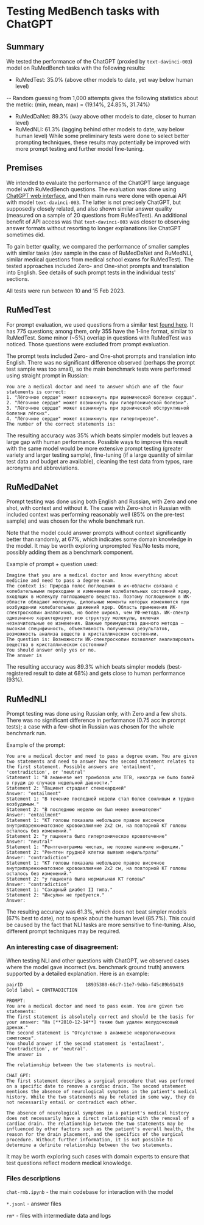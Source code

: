 # Testing MedBench tasks with ChatGPT

## Summary
We tested the performance of the ChatGPT (proxied by `text-davinci-003`) model on RuMedBench tasks with the following results:
- RuMedTest: 35.0%  (above other models to date, yet way below human level)

-- Random guessing from 1,000 attempts gives the following statistics about the metric: (min, mean, max) = (19.14%, 24.85%, 31.74%)
- RuMedDaNet: 89.3%  (way above other models to date, closer to human level)
- RuMedNLI: 61.3%  (lagging behind other models to date, way below human level)
While some preliminary tests were done to select better prompting techniques, these results may potentially be improved with more prompt testing and further model fine-tuning.

## Premises
We intended to evaluate the performance of the ChatGPT large language model with RuMedBench questions. The evaluation was done using [ChatGPT web interface](https://chat.openai.com/chat), and then main runs were done with open.ai API with model `text-davinci-003`. The latter is not precisely ChatGPT, but supposedly closely related, and also shown similar answer quality (measured on a sample of 20 questions from RuMedTest). An additional benefit of API access was that `text-davinci-003` was closer to observing answer formats without resorting to longer explanations like ChatGPT sometimes did.

To gain better quality, we compared the performance of smaller samples with similar tasks (dev sample in the case of RuMedDaNet and RuMedNLI, similar medical questions from medical school exams for RuMedTest). The tested approaches included Zero- and One-shot prompts and translation into English. See details of such prompt tests in the individual tests' sections.

All tests were run between 10 and 15 Feb 2023.

## RuMedTest
For prompt evaluation, we used questions from a similar test [found here](https://geetest.ru/tests/terapiya_(dlya_internov)_sogma_). It has 775 questions; among them, only 355 have the 1-line format, similar to RuMedTest. Some minor (~5%) overlap in questions with RuMedTest was noticed. Those questions were excluded from prompt evaluation.

The prompt tests included Zero- and One-shot prompts and translation into English. There was no significant difference observed (perhaps the prompt test sample was too small), so the main benchmark tests were performed using straight prompt in Russian:
```
You are a medical doctor and need to answer which one of the four statements is correct:
1. "Лёгочное сердце" может возникнуть при ишемической болезни сердца".
2. "Лёгочное сердце" может возникнуть при гипертонической болезни".
3. "Лёгочное сердце" может возникнуть при хронической обструктивной болезни лёгких".
4. "Лёгочное сердце" может возникнуть при гипертиреозе".
The number of the correct statements is:
```
The resulting accuracy was 35% which beats simpler models but leaves a large gap with human performance. Possible ways to improve this result with the same model would be more extensive prompt testing (greater variety and larger testing sample), fine-tuning (if a large quantity of similar test data and budget are available), cleaning the test data from typos, rare acronyms and abbreviations.

## RuMedDaNet
Prompt testing was done using both English and Russian, with Zero and one shot, with context and without it. The case with Zero-shot in Russian with included context was performing reasonably well (85% on the pre-test sample) and was chosen for the whole benchmark run.

Note that the model could answer prompts without context significantly better than randomly, at 67%, which indicates some domain knowledge in the model. It may be worth exploring unprompted Yes/No tests more, possibly adding them as a benchmark component.

Example of prompt + question used:
```
Imagine that you are a medical doctor and know everything about medicine and need to pass a degree exam. 
The context is: Природа полос поглощения в ик-области связана с колебательными переходами и изменением колебательных состояний ядер, входящих в молекулу поглощающего вещества. Поэтому поглощением в ИК-области обладают молекулы, дипольные моменты которых изменяются при возбуждении колебательных движений ядер. Область применения ИК-спектроскопии аналогична, но более широка, чем УФ-метода. ИК-спектр однозначно характеризует всю структуру молекулы, включая незначительные ее изменения. Важные преимущества данного метода — высокая специфичность, объективность полученных результатов, возможность анализа веществ в кристаллическом состоянии.
The question is: Возможности ИК-спектроскопии позволяют анализировать вещества в кристаллическом состоянии?
You should answer only yes or no.
The answer is 
```
The resulting accuracy was 89.3% which beats simpler models (best-registered result to date at 68%) and gets close to human performance (93%).

## RuMedNLI
Prompt testing was done using Russian only, with Zero and a few shots. There was no significant difference in performance (0.75 acc in prompt tests); a case with a few-shot in Russian was chosen for the whole benchmark run.

Example of the prompt:
```
You are a medical doctor and need to pass a degree exam. You are given two statements and need to answer how the second statement relates to the first statement. Possible answers are 'entailment', 'contradiction', or 'neutral'
Statement 1: "В анамнезе нет тромбозов или ТГВ, никогда не было болей в груди до случаев недельной давности."
Statement 2: "Пациент страдает стенокардией"
Answer: "entailment"
Statement 1: "В течение последней недели стал более сонливым и трудно возбудимым."
Statement 2: "В последнюю неделю он был менее внимателен"
Answer: "entailment"
Statement 1: "КТ головы показала небольшое правое височное внутрипаренхиматозное кровоизлияние 2х2 см, на повторной КТ головы осталось без изменений."
Statement 2: "у пациента было гипертоническое кровотечение"
Answer: "neutral"
Statement 1: "Рентгенограмма чистая, не похоже наличие инфекции."
Statement 2: "Рентген грудной клетки выявил инфильтраты"
Answer: "contradiction"
Statement 1: "КТ головы показала небольшое правое височное внутрипаренхиматозное кровоизлияние 2х2 см, на повторной КТ головы осталось без изменений."
Statement 2: "у пациента была нормальная КТ головы"
Answer: "contradiction"
Statement 1: "Сахарный диабет II типа."
Statement 2: "Инсулин не требуется."
Answer:
```
The resulting accuracy was 61.3%, which does not beat simpler models (67% best to date), not to speak about the human level (85.7%). This could be caused by the fact that NLI tasks are more sensitive to fine-tuning. Also, different prompt techniques may be required.

### An interesting case of disagreement:
When testing NLI and other questions with ChatGPT, we observed cases where the model gave incorrect (vs. benchmark ground truth) answers supported by a detailed explanation. Here is an example:
```
pairID                       18935380-66c7-11e7-9dbb-f45c89b91419
Gold label = CONTRADICTION

PROMPT:
You are a medical doctor and need to pass exam. You are given two statements:
The first statement is absolutely correct and should be the basis for your answer: "На [**2810-12-14**] также был удален желудочковый дренаж."
The second statement is "Отсутствие в анамнезе неврологических симптомов". 
You should answer if the second statement is 'entailment', 'contradiction', or 'neutral'.
The answer is 

The relationship between the two statements is neutral.

CHAT_GPT:
The first statement describes a surgical procedure that was performed on a specific date to remove a cardiac drain. The second statement mentions the absence of neurological symptoms in the patient's medical history. While the two statements may be related in some way, they do not necessarily entail or contradict each other.

The absence of neurological symptoms in a patient's medical history does not necessarily have a direct relationship with the removal of a cardiac drain. The relationship between the two statements may be influenced by other factors such as the patient's overall health, the reason for the drain placement, and the specifics of the surgical procedure. Without further information, it is not possible to determine a definite relationship between the two statements.
```
It may be worth exploring such cases with domain experts to ensure that test questions reflect modern medical knowledge.

### Files descriptions
`chat-rmb.ipynb` - the main codebase for interaction with the model

`*.jsonl` - answer files

`rm*` - files with intermediate data and logs
